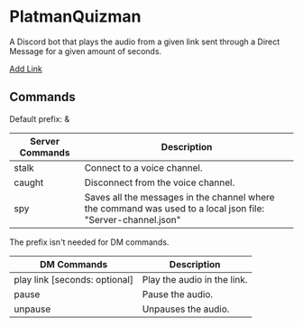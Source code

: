 # PlatmanQuizman
A Discord bot that plays the audio from a given link sent through a Direct Message for a given amount of seconds.

[Add Link](https://discord.com/api/oauth2/authorize?client_id=1009551579487154176&permissions=1117184&scope=bot%20applications.commands)

## Commands
Default prefix: &  

| Server Commands | Description                |
|---------|------------------------------------|
| stalk   | Connect to a voice channel.        |
| caught  | Disconnect from the voice channel. |
| spy  | Saves all the messages in the channel where the command was used to a local json file: "Server-channel.json" |

The prefix isn't needed for DM commands.

| DM Commands | Description                |
|---------|------------------------------------|
| play link [seconds: optional] | Play the audio in the link. |
| pause  | Pause the audio. |
| unpause  | Unpauses the audio. |
